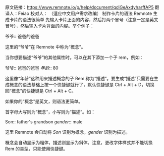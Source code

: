 原文链接：https://www.remnote.io/p/help/document/qdiGeAxdyharffAP5 翻译人：Feiao 校对人：
（适应中文用户需求改编）
制作卡片的语法
Remnote 生成卡片的语法很简单
先输入卡片正面的内容，然后打两个冒号（注意一定是英文冒号），然后输入卡片背面的内容。举个例子：

爷爷:: 爸爸的爸爸

这里的“爷爷”在 Remnote 中称为“概念”。

当你想要描述“爷爷”的其他属性时，可以在其下添加一个子 rem，例如：

爷爷:: 爸爸的爸爸
	*年龄*:: 80
	
这里像“年龄”这种用来描述概念的子 Rem 称为“描述”。要生成“描述”只需要在生成概念的语法基础上按一个快捷键就行了，默认快捷键是 Ctrl + Alt + D，切换回“概念”的快捷键是 Ctrl + Alt + C。

如果你的“概念”是英文，则语法更简单。

首字母大写则为“概念”，小写则为“描述”。如：

Son:: father's grandson
	*gender*:: male
	
这里 Remnote 会自动将 *Son* 识别为概念，*gender* 识别为描述。

概念会自动显示为粗体，描述则显示为斜体。注意，更改字体样式并不能切换 Rem 的类型，只能使用快捷键。
